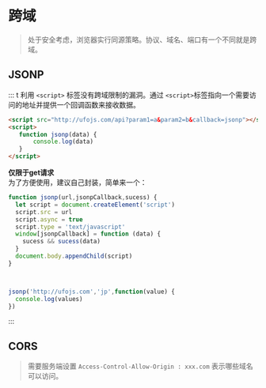 # 跨域
 > 处于安全考虑，浏览器实行同源策略。协议、域名、端口有一个不同就是跨域。
 ## JSONP
 
 ::: t
利用 `<script>` 标签没有跨域限制的漏洞。通过 `<script>`标签指向一个需要访问的地址并提供一个回调函数来接收数据。
 ```html
<script src="http://ufojs.com/api?param1=a&param2=b&callback=jsonp"></script>
<script>
    function jsonp(data) {
    	console.log(data)
	}
</script>  

```
**仅限于get请求**<br>
为了方便使用，建议自己封装，简单来一个：

```javascript
function jsonp(url,jsonpCallback,sucess) {
  let script = document.createElement('script')
  script.src = url
  script.async = true
  script.type = 'text/javascript'
  window[jsonpCallback] = function (data) {
    sucess && sucess(data)
  } 
  document.body.appendChild(script) 
}



jsonp('http://ufojs.com','jp',function(value) {
  console.log(values)
})
```
 :::

## CORS

> 需要服务端设置 `Access-Control-Allow-Origin : xxx.com` 表示哪些域名可以访问。

